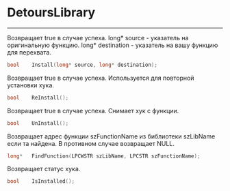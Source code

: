 # DetoursLibrary
-----

Возвращает true в случае успеха.
long* source - указатель на оригинальную функцию.
long* destination - указатель на вашу функцию для перехвата.
```cpp
bool	Install(long* source, long* destination);
```
Возвращает true в случае успеха.
Используется для повторной установки хука.
```cpp
bool	ReInstall();
```
Возвращает true в случае успеха.
Снимает хук с функции.
```cpp
bool	UnInstall();
```
Возвращает адрес функции szFunctionName из библиотеки szLibName если та найдена.
В противном случае возвращает NULL.
```cpp
long*	FindFunction(LPCWSTR szLibName, LPCSTR szFunctionName);
```
Возвращает статус хука.
```cpp
bool	IsInstalled();
```
